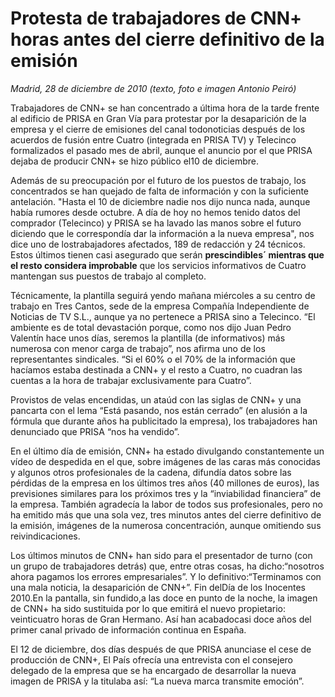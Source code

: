 # Protesta de trabajadores de CNN+ horas antes del cierre definitivo de la emisión

*Madrid, 28 de diciembre de 2010 (texto, foto e imagen Antonio Peiró)*

Trabajadores de CNN+ se han concentrado a última hora de la tarde frente al edificio de PRISA en Gran Vía para protestar por la desaparición de la empresa y el cierre de emisiones del canal todonoticias después de los acuerdos de fusión entre Cuatro (integrada en PRISA TV) y Telecinco formalizados el pasado mes de abril, aunque el anuncio por el que PRISA dejaba de producir CNN+ se hizo público el10 de diciembre.

Además de su preocupación por el futuro de los puestos de trabajo, los concentrados se han quejado de falta de información y con la suficiente antelación. "Hasta el 10 de diciembre nadie nos dijo nunca nada, aunque había rumores desde octubre. A día de hoy no hemos tenido datos del comprador (Telecinco) y PRISA se ha lavado las manos sobre el futuro diciendo que le correspondía dar la información a la nueva empresa", nos dice uno de lostrabajadores afectados, 189 de redacción y 24 técnicos. Estos últimos tienen casi asegurado que serán **prescindibles´ mientras que el resto considera improbable** que los servicios informativos de Cuatro mantengan sus puestos de trabajo al completo.

Técnicamente, la plantilla seguirá yendo mañana miércoles a su centro de trabajo en Tres Cantos, sede de la empresa Compañía Independiente de Noticias de TV S.L., aunque ya no pertenece a PRISA sino a Telecinco. “El ambiente es de total devastación porque, como nos dijo Juan Pedro Valentín hace unos días, seremos la plantilla (de informativos) más numerosa con menor carga de trabajo”, nos afirma uno de los representantes sindicales. “Si el 60% o el 70% de la información que hacíamos estaba destinada a CNN+ y el resto a Cuatro, no cuadran las cuentas a la hora de trabajar exclusivamente para Cuatro”.

Provistos de velas encendidas, un ataúd con las siglas de CNN+ y una pancarta con el lema “Está pasando, nos están cerrado” (en alusión a la fórmula que durante años ha publicitado la empresa), los trabajadores han denunciado que PRISA “nos ha vendido”.

En el último día de emisión, CNN+ ha estado divulgando constantemente un vídeo de despedida en el que, sobre imágenes de las caras más conocidas y algunos otros profesionales de la cadena, difundía datos sobre las pérdidas de la empresa en los últimos tres años (40 millones de euros), las previsiones similares para los próximos tres y la “inviabilidad financiera” de la empresa. También agradecía la labor de todos sus profesionales, pero no ha emitido más que una sola vez, tres minutos antes del cierre definitivo de la emisión, imágenes de la numerosa concentración, aunque omitiendo sus reivindicaciones.

Los últimos minutos de CNN+ han sido para el presentador de turno (con un grupo de trabajadores detrás) que, entre otras cosas, ha dicho:“nosotros ahora pagamos los errores empresariales”. Y lo definitivo:“Terminamos con una mala noticia, la desaparición de CNN+”. Fin delDía de los Inocentes 2010.En la pantalla, sin fundido,a las doce en punto de la noche, la imagen de CNN+ ha sido sustituida por lo que emitirá el nuevo propietario: veinticuatro horas de Gran Hermano. Así han acabadocasi doce años del primer canal privado de información continua en España.

El 12 de diciembre, dos días después de que PRISA anunciase el cese de producción de CNN+, El País ofrecía una entrevista con el consejero delegado de la empresa que se ha encargado de desarrollar la nueva imagen de PRISA y la titulaba así: “La nueva marca transmite emoción”.

